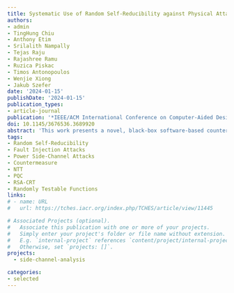 ```yaml
---
title: Systematic Use of Random Self-Reducibility against Physical Attacks
authors:
- admin 
- TingHung Chiu
- Anthony Etim
- Srilalith Nampally
- Tejas Raju
- Rajashree Ramu
- Ruzica Piskac
- Timos Antonopoulos
- Wenjie Xiong
- Jakub Szefer
date: '2024-01-15'
publishDate: '2024-01-15'
publication_types:
- article-journal
publication: '*IEEE/ACM International Conference on Computer-Aided Design (ICCAD)*'
doi: 10.1145/3676536.3689920
abstract: 'This work presents a novel, black-box software-based countermeasure against physical attacks including power side-channel and fault-injection attacks. The approach uses the concept of random self-reducibility and self-correctness to add randomness and redundancy in the execution for protection. Our approach is at the operation level, is not algorithm-specific, and thus, can be applied for protecting a wide range of algorithms. The countermeasure is empirically evaluated against attacks over operations like modular exponentiation, modular multiplication, polynomial multiplication, and number theoretic transforms. An end-to-end implementation of this countermeasure is demonstrated for RSA-CRT signature algorithm and Kyber Key Generation public key cryptosystems. The countermeasure reduced the power side-channel leakage by two orders of magnitude, to an acceptably secure level in TVLA analysis. For fault injection, the countermeasure reduces the number of faults to 95.4% in average.' 
tags:
- Random Self-Reducibility 
- Fault Injection Attacks
- Power Side-Channel Attacks
- Countermeasure
- NTT
- PQC
- RSA-CRT
- Randomly Testable Functions
links:
# - name: URL
#   url: https://tches.iacr.org/index.php/TCHES/article/view/11445

# Associated Projects (optional).
#   Associate this publication with one or more of your projects.
#   Simply enter your project's folder or file name without extension.
#   E.g. `internal-project` references `content/project/internal-project/index.md`.
#   Otherwise, set `projects: []`.
projects:
  - side-channel-analysis

categories:
- selected
---
```

